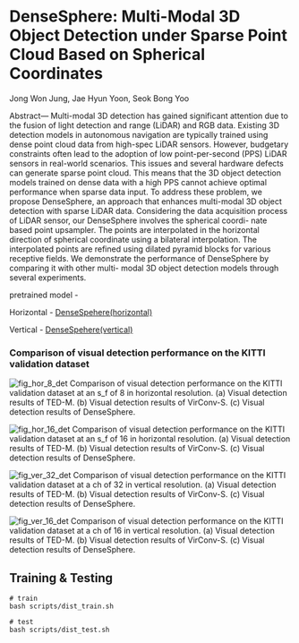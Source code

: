 # DenseSphere: Multi-Modal 3D Object Detection under Sparse Point Cloud Based on Spherical Coordinates

Jong Won Jung, Jae Hyun Yoon, Seok Bong Yoo

Abstract— Multi-modal 3D detection has gained significant
attention due to the fusion of light detection and range (LiDAR)
and RGB data. Existing 3D detection models in autonomous
navigation are typically trained using dense point cloud data
from high-spec LiDAR sensors. However, budgetary constraints
often lead to the adoption of low point-per-second (PPS)
LiDAR sensors in real-world scenarios. This issues and several
hardware defects can generate sparse point cloud. This means
that the 3D object detection models trained on dense data with a
high PPS cannot achieve optimal performance when sparse data
input. To address these problem, we propose DenseSphere, an
approach that enhances multi-modal 3D object detection with
sparse LiDAR data. Considering the data acquisition process of
LiDAR sensor, our DenseSphere involves the spherical coordi-
nate based point upsampler. The points are interpolated in the
horizontal direction of spherical coordinate using a bilateral
interpolation. The interpolated points are refined using dilated
pyramid blocks for various receptive fields. We demonstrate the
performance of DenseSphere by comparing it with other multi-
modal 3D object detection models through several experiments.

pretrained model - 

Horizontal - [DenseSpehere(horizontal)](https://drive.google.com/file/d/1edJFqp9LXBWVtH6aY-gt4hI8GTLyROS6/view?usp=drive_link)

Vertical - [DenseSpehere(vertical)](https://drive.google.com/file/d/1edJFqp9LXBWVtH6aY-gt4hI8GTLyROS6/view?usp=drive_link)

### Comparison of visual detection performance on the KITTI validation dataset

![fig_hor_8_det](https://github.com/Jung-jongwon/DenseSphere/assets/85870991/899a0d7d-99bc-4903-aafc-738a1b6824ac)
Comparison of visual detection performance on the KITTI validation dataset at an s_f of 8 in horizontal resolution. (a) Visual detection results of TED-M. (b) Visual detection results of VirConv-S. (c) Visual detection results of DenseSphere.

![fig_hor_16_det](https://github.com/Jung-jongwon/DenseSphere/assets/85870991/dfddc14a-633a-4b84-8f31-e83600a89151)
Comparison of visual detection performance on the KITTI validation dataset at an s_f of 16 in horizontal resolution. (a) Visual detection results of TED-M. (b) Visual detection results of VirConv-S. (c) Visual detection results of DenseSphere.

![fig_ver_32_det](https://github.com/Jung-jongwon/DenseSphere/assets/85870991/ea345159-3937-41de-9b5f-bbfd40a7fb79)
Comparison of visual detection performance on the KITTI validation dataset at a ch of 32 in vertical resolution. (a) Visual detection results of TED-M. (b) Visual detection results of VirConv-S. (c) Visual detection results of DenseSphere.

![fig_ver_16_det](https://github.com/Jung-jongwon/DenseSphere/assets/85870991/ccfb6abb-1916-4b6d-860d-704801faff4d)
Comparison of visual detection performance on the KITTI validation dataset at a ch of 16 in vertical resolution. (a) Visual detection results of TED-M. (b) Visual detection results of VirConv-S. (c) Visual detection results of DenseSphere.





## Training & Testing
```
# train
bash scripts/dist_train.sh

# test
bash scripts/dist_test.sh


